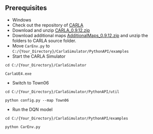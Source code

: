 ## Prerequisites
- Windows
- Check out the repository of [CARLA](https://github.com/carla-simulator/carla/releases/tag/0.9.12/)
- Download and unzip [CARLA_0.9.12.zip](https://carla-releases.s3.eu-west-3.amazonaws.com/Windows/CARLA_0.9.12.zip)
- Download additional maps [AdditionalMaps_0.9.12.zip](https://carla-releases.s3.eu-west-3.amazonaws.com/Windows/AdditionalMaps_0.9.12.zip) and unzip the folders to CARLA source folder.
- Move `CarEnv.py` to `C:/{Your_Directory}/CarlaSimulator/PythonAPI/examples`
- Start the CARLA Simulator
<pre><code>cd C:/{Your_Directory}/CarlaSimulator</code></pre>
<pre><code>CarlaUE4.exe</code></pre>
- Switch to Town06
<pre><code>cd C:/{Your_Directory}/CarlaSimulator/PythonAPI/util</code></pre>
<pre><code>python config.py --map Town06</code></pre>
- Run the DQN model
<pre><code>cd C:/{Your_Directory}/CarlaSimulator/PythonAPI/examples</code></pre>
<pre><code>python CarEnv.py</code></pre>